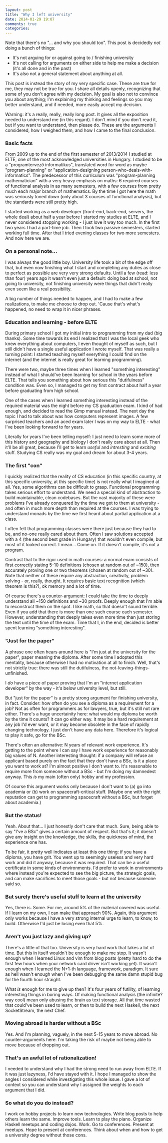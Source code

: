 ```yaml
---
layout: post
title: "Why I left university"
date: 2014-01-29 19:07
comments: true
categories: 
---
```

Note that there's no "... and why you should too". This post is decidedly _not_ doing a bunch of things:

 - It's not arguing for or against going to / finishing university
 - It's not calling for arguments on either side to help me make a decision (it's all done and in the past)
 - It's also not a general statement about anything at all. 
 
This post is instead the story of my very specific case. These are true for me, they may not be true for you. I share all details openly, recognizing that some of you don't agree with my decision. My goal is also not to convince you about anything; I'm explaining my thinking and feelings so you may better understand, and if needed, more easily accept my decision.

Warning: it's a really, really, really long post. It gives all the exposition needed to understand me (in this regard). I don't mind if you don't read it, but if you want to understand, then please do. These are the arguments I considered, how I weighed them, and how I came to the final conclusion.
 
### Basic facts

From 2009 up to the end of the first semester of 2013/2014 I studied at ELTE, one of the most acknowledged universities in Hungary. I studied to be a "programtervező informatikus",  translated word for word as maybe "program-planning" or "application-designing person-who-deals-with-informatics". The predecessor of this curriculum was "program-planning mathematician" with a very heavy emphasis on maths: 6 required courses of functional analysis in as many semesters, with a few courses from pretty much each major branch of mathematics. By the time I got here the math was seriously toned down (only about 3 courses of functional analysis), but the standards were still pretty high.

I started working as a web developer (front-end, back-end, servers, the whole deal) about half a year before I started my studies at ELTE, and I never considered stopping working - I just love it way too much. In the first two years I had a part-time job. Then I took two passive semesters, started working full time. After that I tried evening classes for two more semesters. And now here we are.

### On a personal note...

I was always the good little boy. University life took a bit of the edge off that, but even now finishing what I start and completing any duties as close to perfect as possible are very very strong defaults. Until a few (read: less than four) years ago it wasn't even just a default: doing bad at school, not going to university, not finishing university were things that didn't really even seem like a real possibility.

A big number of things needed to happen, and I had to make a few realizations, to make me choose to drop out. 'Cause that's what's happened, no need to wrap it in nicer phrases.

### Education and learning - before ELTE

During primary school I got my initial intro to programming from my dad (big thanks). Some time towards its end I realized that I was the local geek who knew everything about computers, I even thought of myself as such, but I still didn't have a single useful application I wrote myself. That was really a turning point: I started teaching myself everything I could find on the internet (and the internet is really great for learning programming).

There were two, maybe three times when I learned "something interesting" instead of what I should've been learning for school in the years before ELTE. That tells you something about how serious this "dutifulness" condition was. Even so, I managed to get my first contract about half a year before graduating from high school.

One of the cases when I learned something interesting instead of the required material was  the night before my CS graduation exam. I kind of had enough, and decided to read the Gimp manual instead. The next day the topic I had to talk about was how computers represent images.  A few surprised teachers and an aced exam later I was on my way to ELTE - what I've been looking forward to for years.

Literally for years I've been telling myself: I just need to learn some more of this history and geography and biology I don't really care about at all. Then it'll be all great, because I'll get to learn _useful_ and _intresting_ and _exciting_ stuff. Studying CS really was my goal and dream for about 3-4 years.

### The first "con"

I quickly realized that the reality of CS education (in this specific country, at this specific university, at this specific time) is not really what I imagined at all. Yes, some algorithms can be difficult to grasp. Functional programming takes serious effort to understand. We need a special kind of abstraction to build maintainable, clean codebases. But the vast majority of these were problems I've already conquered by the time we got to them at  university - and often in much more depth than required at the courses. I was trying to understand monads by the time we first heard about partial application at a class.

I often felt that programming classes were there just because they had to be, and no-one really cared about them. Often I saw solutions accepted with a 4 (the second best grade in Hungary) that wouldn't even compile, but most of it looked correct. I mean... Come on. If it doesn't compile, it's not a program.

Contrast that to the rigor used in math courses: a normal exam consists of first correctly stating 5-10 definitions (chosen at random out of ~150), then accurately proving one or two theorems (chosen at random out of ~30). Note that neither of these require any abstraction, creativity, problem solving - or, really, thought. It requires basic text recognition (which theorem is this?), ok memory and a lot of time.

Of course there's a counter-argument: I could take the time to deeply understand all ~150 definitions and ~30 proofs. Deeply enough that I'm able to reconstruct them on the spot. I like math, so that doesn't sound terrible. Even if you add that there is more than one such course each semester. However, understanding that deeply takes even more time than just storing the text until the time of the exam. Time that I, in the end, decided is better spent learning "something interesting".


### "Just for the paper"

A phrase one often hears around here is "I'm just at the university for the paper", paper meaning the diploma. After some time I adopted this mentality, because otherwise I had no motivation at all to finish. Well, that's not strictly true: there was still the dutifulness, the not-leaving-things-unfinished.

I _do_ have a piece of paper proving that I'm an "internet application developer" by the way - it's below university level, but still.

But "just for the paper" is a pretty strong argument for finishing university, in fact. Consider: how often do you see a diploma as a requirement for a job? Not as often for programmers as for lawyers, true, but it's still not rare either. There's a huge uncertainity here: what would my diploma be worth by the time it counts? It can go either way. It may be a hard requirement at any job I'd ever want, or it may become obsolete in the face of rapidly changing technology. I just don't have any data here. Therefore it's logical to play it safe, go for the BSc.

There's often an alternative: N years of relevant work experience. It's getting to the point where I can say I have work experience for reasonably big values of N. Another interesting thought: if a company will refuse an applicant based purely on the fact that they don't have a BSc, is it a place you want to work at? I'm almost positive I don't want to. It's reasonable to require more from someone without a BSc - but I'm doing my damnedest anyway. This _is_ my main (often only) hobby and my profession.

Of course this argument works only because I don't want to (a) go into academia or (b) work on  spacecraft-critical stuff. (Maybe one with the right reputation can get to programming spacecraft without a BSc, but forget about academia.)

### But the status!

Yeah. About that... I just honestly don't care that much. Sure, being able to say "I've a BSc" gives a certain amount of respect. But that's it; it doesn't give any insight on the knowledge, the skills, the quickness of mind, the experience one has.

To be fair, it pretty well indicates at least this one thing: if you have a diploma, you have grit. You went up to seemingly useless and very hard work and did it anyway, because it was required. That can be a useful certificate in some kinds of environments. I'd prefer to work in environments where instead you're expected to see the big picture, the strategic goals, and can make sacrifices to meet those goals - but not because someone said so.

### But surely there's useful stuff to learn at the university

Yes, there is. Some. For me, around 5% of the material covered was useful. If I learn on my own, I can make that approach 90%. Again, this argument only works because I have a very strong internal urge to learn, to know, to build. Otherwise I'd just be losing even that 5%.

### Aren't you just lazy and giving up?

There's a little of that too. University is very hard work that takes a lot of time. But this in itself wouldn't be enough to make me stop. It wasn't enough when I learned Linux and vim from blog posts (pretty hard to do the first few hours when your network card driver isn't working yet). It wasn't enough when I learned the N+1-th language, framework, paradigm. It sure as hell wasn't enough when I've been debugging the same damn stupid bug for the fourth hour straight.

What _is_ enough for me to give up then? It's four years of futility, of learning interesting things in boring ways. Of making functional analysis (the infinite? way cool) mean only abusing the brain as text storage. All that time wasted that could've been used to learn, or then to build the next Haskell, the next SocketStream, the next Chef.

### Moving abroad is harder without a BSc

Yes. And I'm planning, vaguely, in the next 5-15 years to move abroad. No counter-arguments here. I'm taking the risk of maybe not being able to move because of dropping out.

### That's an awful lot of rationalization!

I needed to understand why I had the strong need to run away from ELTE. If it was just lazyness, I'd have stayed with it. I hope I managed to show the angles I considered while investigating this whole issue. I gave a lot of context so you can understand why I assigned the weights to each argument that I did.

### So what do you do instead?

I work on hobby projects to learn new technologies. Write blog posts to help others learn the same. Improve tools. Learn to play the piano. Organize Haskell meetups and coding dojos. Work. Go to conferences. Present at meetups. Hope to present at conferences. Think about when and how to get a university degree without those cons.
